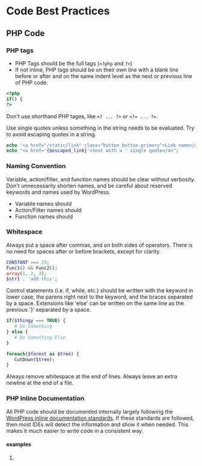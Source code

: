 # Code Best Practices

## PHP Code

### PHP tags

- PHP Tags should be the full tags (`<?php` and `?>`)
- If not inline, PHP tags should be on their own line with a blank line before or after and on the same indent level as the next or previous line of PHP code.

```php
<?php
if() {
?>
```

Don't use shorthand PHP tages, like `<? ... ?>` or `<?= ... ?>`.

Use single quotes unless something in the string needs to be evaluated. Try to avoid escaping quotes in a string.

```php
echo '<a href="/static/link" class="button button-primary">Link name</a>';
echo "<a href='{$escaped_link}'>text with a ' single quote</a>";
```

### Naming Convention

Variable, action/filter, and function names should be clear without verbosity. Don't unnecessarily shorten names, and be careful about reserved keywords and names used by WordPress.

- Variable names should
- Action/Filter names should
- Function names should

### Whitespace

Always put a space after commas, and on both sides of operators. There is no need for spaces after or before brackets, except for clarity.

```php
CONSTANT === 23;
Func1() && Func2();
array(1, 2, 3);
$str1 . 'add this';
```

Control statements (i.e. if, while, etc.) should be written with the keyword in lower case, the parens right next to the keyword, and the braces separated by a space. Extensions like 'else' can be written on the same line as the previous '}' separated by a space.

```php
if($thingy === TRUE) {
   # Do Something
} else {
   # Do Something Else
}

foreach($forest as $tree) {
   CutDown($tree);
}
```

Always remove whitespace at the end of lines. Always leave an extra newline at the end of a file.

### PHP Inline Documentation

All PHP code should be documented internally largely following the [WordPress inline documentation standards](https://developer.wordpress.org/coding-standards/inline-documentation-standards/php/). If these standards are followed, then most IDEs will detect the information and show it when needed. This makes it much easier to write code in a consistent way.

#### examples

1. 
